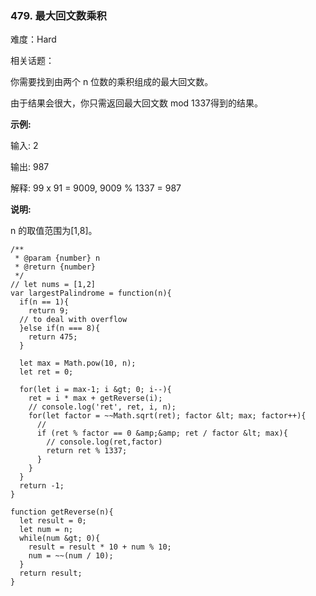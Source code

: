 ### 479. 最大回文数乘积

难度：Hard

相关话题：

你需要找到由两个 n 位数的乘积组成的最大回文数。



由于结果会很大，你只需返回最大回文数 mod 1337得到的结果。



 **示例:** 



输入: 2



输出: 987



解释: 99 x 91 = 9009, 9009 % 1337 = 987



 **说明:** 



n 的取值范围为[1,8]。




```
/**
 * @param {number} n
 * @return {number}
 */
// let nums = [1,2]
var largestPalindrome = function(n){
  if(n == 1){
    return 9;
  // to deal with overflow
  }else if(n === 8){
    return 475;
  }
  
  let max = Math.pow(10, n);
  let ret = 0;

  for(let i = max-1; i &gt; 0; i--){
    ret = i * max + getReverse(i);
    // console.log('ret', ret, i, n);
    for(let factor = ~~Math.sqrt(ret); factor &lt; max; factor++){
      //
      if (ret % factor == 0 &amp;&amp; ret / factor &lt; max){
        // console.log(ret,factor)
        return ret % 1337;
      }
    }
  }
  return -1;
}

function getReverse(n){
  let result = 0;
  let num = n;
  while(num &gt; 0){
    result = result * 10 + num % 10;
    num = ~~(num / 10);
  }
  return result;
}



```
